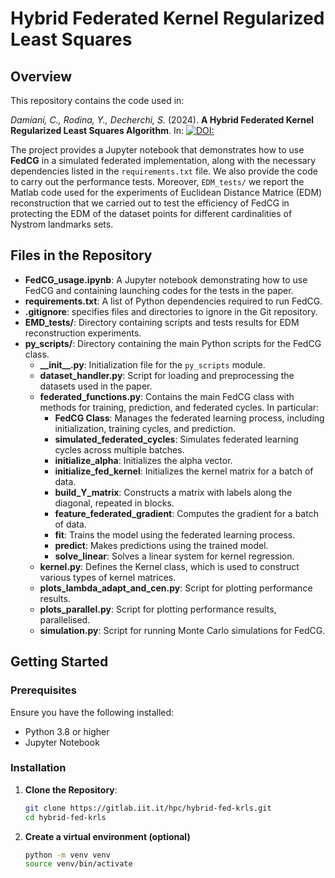 # Hybrid Federated Kernel Regularized Least Squares


## Overview
This repository contains the code used in:

 *Damiani, C., Rodina, Y., Decherchi, S.* (2024). **A Hybrid Federated Kernel Regularized Least Squares Algorithm**. In: [![DOI:](https://)](https://doi.org/)

 The project provides a Jupyter notebook that demonstrates how to use **FedCG** in a simulated federated implementation, along with the necessary dependencies listed in the `requirements.txt` file. We also provide the code to carry out the performance tests. Moreover, `EDM_tests/` we report the Matlab code used for the experiments of Euclidean Distance Matrice (EDM) reconstruction that we carried out to test the efficiency of FedCG in protecting the EDM of the dataset points for different cardinalities of Nystrom landmarks sets. 

## Files in the Repository
- **FedCG_usage.ipynb**: A Jupyter notebook demonstrating how to use FedCG and containing launching codes for the tests in the paper.
- **requirements.txt**: A list of Python dependencies required to run FedCG.
- **.gitignore**: specifies files and directories to ignore in the Git repository.
- **EMD_tests/**: Directory containing scripts and tests results for EDM reconstruction experiments.
- **py_scripts/**: Directory containing the main Python scripts for the FedCG class.
  - **\_\_init\_\_.py**: Initialization file for the `py_scripts` module.
  - **dataset_handler.py**: Script for loading and preprocessing the datasets used in the paper.
   - **federated_functions.py**: Contains the main FedCG class with methods for training, prediction, and federated cycles. In particular: 
      - **FedCG Class**: Manages the federated learning process, including initialization, training cycles, and prediction. 
      - **simulated_federated_cycles**: Simulates federated learning cycles across multiple batches.
      - **initialize_alpha**: Initializes the alpha vector.
      - **initialize_fed_kernel**: Initializes the kernel matrix for a batch of data.
      - **build_Y_matrix**: Constructs a matrix with labels along the diagonal, repeated in blocks.
      - **feature_federated_gradient**: Computes the gradient for a batch of data.
      - **fit**: Trains the model using the federated learning process.
      - **predict**: Makes predictions using the trained model.
      - **solve_linear**: Solves a linear system for kernel regression.
  - **kernel.py**: Defines the Kernel class, which is used to construct various types of kernel matrices.
  - **plots_lambda_adapt_and_cen.py**: Script for plotting performance results.
  - **plots_parallel.py**: Script for plotting performance results, parallelised. 
  - **simulation.py**: Script for running Monte Carlo simulations for FedCG.


## Getting Started

### Prerequisites
Ensure you have the following installed:
- Python 3.8 or higher
- Jupyter Notebook

### Installation

1. **Clone the Repository**:
   ```sh
   git clone https://gitlab.iit.it/hpc/hybrid-fed-krls.git
   cd hybrid-fed-krls

2. **Create a virtual environment (optional)**
    ```sh
   python -m venv venv
   source venv/bin/activate
